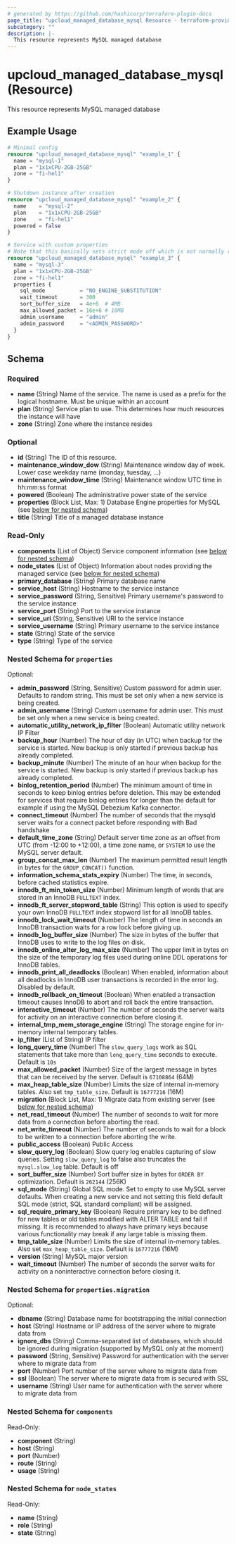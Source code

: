 ```yaml
---
# generated by https://github.com/hashicorp/terraform-plugin-docs
page_title: "upcloud_managed_database_mysql Resource - terraform-provider-upcloud"
subcategory: ""
description: |-
  This resource represents MySQL managed database
---
```


# upcloud_managed_database_mysql (Resource)

This resource represents MySQL managed database

## Example Usage

```terraform
# Minimal config
resource "upcloud_managed_database_mysql" "example_1" {
  name = "mysql-1"
  plan = "1x1xCPU-2GB-25GB"
  zone = "fi-hel1"
}

# Shutdown instance after creation
resource "upcloud_managed_database_mysql" "example_2" {
  name    = "mysql-2"
  plan    = "1x1xCPU-2GB-25GB"
  zone    = "fi-hel1"
  powered = false
}

# Service with custom properties
# Note that this basically sets strict mode off which is not normally recommended
resource "upcloud_managed_database_mysql" "example_3" {
  name = "mysql-3"
  plan = "1x1xCPU-2GB-25GB"
  zone = "fi-hel1"
  properties {
    sql_mode           = "NO_ENGINE_SUBSTITUTION"
    wait_timeout       = 300
    sort_buffer_size   = 4e+6  # 4MB
    max_allowed_packet = 16e+6 # 16MB
    admin_username     = "admin"
    admin_password     = "<ADMIN_PASSWORD>"
  }
}
```

<!-- schema generated by tfplugindocs -->
## Schema

### Required

- **name** (String) Name of the service. The name is used as a prefix for the logical hostname. Must be unique within an account
- **plan** (String) Service plan to use. This determines how much resources the instance will have
- **zone** (String) Zone where the instance resides

### Optional

- **id** (String) The ID of this resource.
- **maintenance_window_dow** (String) Maintenance window day of week. Lower case weekday name (monday, tuesday, ...)
- **maintenance_window_time** (String) Maintenance window UTC time in hh:mm:ss format
- **powered** (Boolean) The administrative power state of the service
- **properties** (Block List, Max: 1) Database Engine properties for MySQL (see [below for nested schema](#nestedblock--properties))
- **title** (String) Title of a managed database instance

### Read-Only

- **components** (List of Object) Service component information (see [below for nested schema](#nestedatt--components))
- **node_states** (List of Object) Information about nodes providing the managed service (see [below for nested schema](#nestedatt--node_states))
- **primary_database** (String) Primary database name
- **service_host** (String) Hostname to the service instance
- **service_password** (String, Sensitive) Primary username's password to the service instance
- **service_port** (String) Port to the service instance
- **service_uri** (String, Sensitive) URI to the service instance
- **service_username** (String) Primary username to the service instance
- **state** (String) State of the service
- **type** (String) Type of the service

<a id="nestedblock--properties"></a>
### Nested Schema for `properties`

Optional:

- **admin_password** (String, Sensitive) Custom password for admin user. Defaults to random string. This must be set only when a new service is being created.
- **admin_username** (String) Custom username for admin user. This must be set only when a new service is being created.
- **automatic_utility_network_ip_filter** (Boolean) Automatic utility network IP Filter
- **backup_hour** (Number) The hour of day (in UTC) when backup for the service is started. New backup is only started if previous backup has already completed.
- **backup_minute** (Number) The minute of an hour when backup for the service is started. New backup is only started if previous backup has already completed.
- **binlog_retention_period** (Number) The minimum amount of time in seconds to keep binlog entries before deletion. This may be extended for services that require binlog entries for longer than the default for example if using the MySQL Debezium Kafka connector.
- **connect_timeout** (Number) The number of seconds that the mysqld server waits for a connect packet before responding with Bad handshake
- **default_time_zone** (String) Default server time zone as an offset from UTC (from -12:00 to +12:00), a time zone name, or `SYSTEM` to use the MySQL server default.
- **group_concat_max_len** (Number) The maximum permitted result length in bytes for the `GROUP_CONCAT()` function.
- **information_schema_stats_expiry** (Number) The time, in seconds, before cached statistics expire.
- **innodb_ft_min_token_size** (Number) Minimum length of words that are stored in an InnoDB `FULLTEXT` index.
- **innodb_ft_server_stopword_table** (String) This option is used to specify your own InnoDB `FULLTEXT` index stopword list for all InnoDB tables.
- **innodb_lock_wait_timeout** (Number) The length of time in seconds an InnoDB transaction waits for a row lock before giving up.
- **innodb_log_buffer_size** (Number) The size in bytes of the buffer that InnoDB uses to write to the log files on disk.
- **innodb_online_alter_log_max_size** (Number) The upper limit in bytes on the size of the temporary log files used during online DDL operations for InnoDB tables.
- **innodb_print_all_deadlocks** (Boolean) When enabled, information about all deadlocks in InnoDB user transactions is recorded in the error log. Disabled by default.
- **innodb_rollback_on_timeout** (Boolean) When enabled a transaction timeout causes InnoDB to abort and roll back the entire transaction.
- **interactive_timeout** (Number) The number of seconds the server waits for activity on an interactive connection before closing it.
- **internal_tmp_mem_storage_engine** (String) The storage engine for in-memory internal temporary tables.
- **ip_filter** (List of String) IP filter
- **long_query_time** (Number) The `slow_query_logs` work as SQL statements that take more than `long_query_time` seconds to execute. Default is `10s`
- **max_allowed_packet** (Number) Size of the largest message in bytes that can be received by the server. Default is `67108864` (64M)
- **max_heap_table_size** (Number) Limits the size of internal in-memory tables. Also set `tmp_table_size`. Default is `16777216` (16M)
- **migration** (Block List, Max: 1) Migrate data from existing server (see [below for nested schema](#nestedblock--properties--migration))
- **net_read_timeout** (Number) The number of seconds to wait for more data from a connection before aborting the read.
- **net_write_timeout** (Number) The number of seconds to wait for a block to be written to a connection before aborting the write.
- **public_access** (Boolean) Public Access
- **slow_query_log** (Boolean) Slow query log enables capturing of slow queries. Setting `slow_query_log` to false also truncates the `mysql.slow_log` table. Default is off
- **sort_buffer_size** (Number) Sort buffer size in bytes for `ORDER BY` optimization. Default is `262144` (256K)
- **sql_mode** (String) Global SQL mode. Set to empty to use MySQL server defaults. 
			When creating a new service and not setting this field default SQL mode (strict, SQL standard compliant) will be assigned.
- **sql_require_primary_key** (Boolean) Require primary key to be defined for new tables or old tables modified with ALTER TABLE and fail if missing. 
			It is recommended to always have primary keys because various functionality may break if any large table is missing them.
- **tmp_table_size** (Number) Limits the size of internal in-memory tables. Also set `max_heap_table_size`. Default is `16777216` (16M)
- **version** (String) MySQL major version
- **wait_timeout** (Number) The number of seconds the server waits for activity on a noninteractive connection before closing it.

<a id="nestedblock--properties--migration"></a>
### Nested Schema for `properties.migration`

Optional:

- **dbname** (String) Database name for bootstrapping the initial connection
- **host** (String) Hostname or IP address of the server where to migrate data from
- **ignore_dbs** (String) Comma-separated list of databases, which should be ignored during migration (supported by MySQL only at the moment)
- **password** (String, Sensitive) Password for authentication with the server where to migrate data from
- **port** (Number) Port number of the server where to migrate data from
- **ssl** (Boolean) The server where to migrate data from is secured with SSL
- **username** (String) User name for authentication with the server where to migrate data from



<a id="nestedatt--components"></a>
### Nested Schema for `components`

Read-Only:

- **component** (String)
- **host** (String)
- **port** (Number)
- **route** (String)
- **usage** (String)


<a id="nestedatt--node_states"></a>
### Nested Schema for `node_states`

Read-Only:

- **name** (String)
- **role** (String)
- **state** (String)



